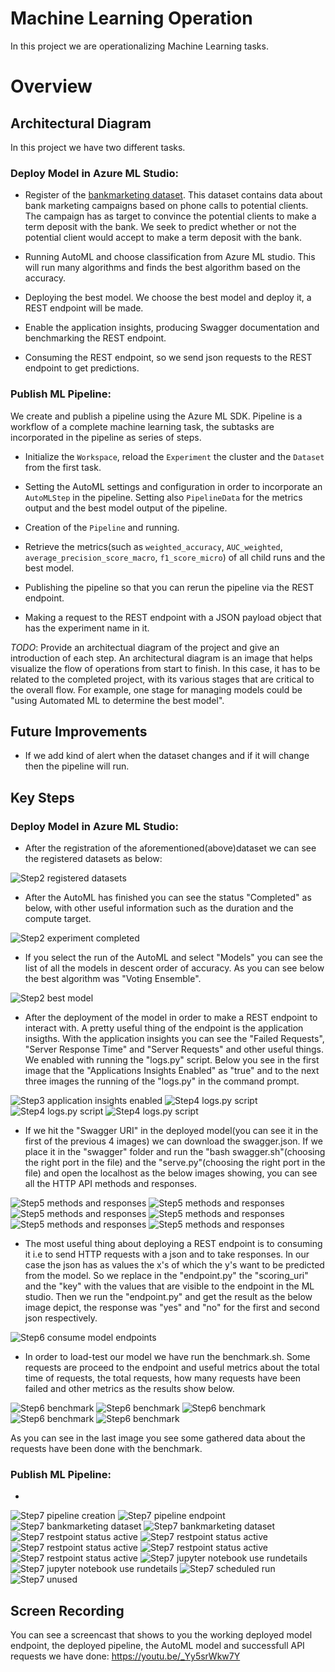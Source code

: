 # Machine Learning Operation
In this project we are operationalizing Machine Learning tasks.

# Overview


## Architectural Diagram

In this project we have two different tasks.

### Deploy Model in Azure ML Studio:

* Register of the [bankmarketing dataset](https://automlsamplenotebookdata.blob.core.windows.net/automl-sample-notebook-data/bankmarketing_train.csv).
This dataset contains data about bank marketing campaigns based on phone calls to potential clients. The campaign has as target to convince the potential clients to make a term deposit with the bank. We seek to predict whether or not the potential client would accept to make a term deposit with the bank.

* Running AutoML and choose classification from Azure ML studio. This will run many algorithms and finds the best algorithm based on the accuracy.

* Deploying the best model. We choose the best model and deploy it, a REST endpoint will be made.

* Enable the application insights, producing Swagger documentation and benchmarking the REST endpoint.

* Consuming the REST endpoint, so we send json requests to the REST endpoint to get predictions.

### Publish ML Pipeline:

We create and publish a pipeline using the Azure ML SDK. Pipeline is a workflow of a complete machine learning task, the subtasks are incorporated in the pipeline as series of steps.

* Initialize the ```Workspace```, reload the ```Experiment``` the cluster and the ```Dataset``` from the first task.

* Setting the AutoML settings and configuration in order to incorporate an ```AutoMLStep``` in the pipeline. Setting also ```PipelineData``` for the metrics output and the best model output of the pipeline.

* Creation of the ```Pipeline``` and running.

* Retrieve the metrics(such as ```weighted_accuracy```, ```AUC_weighted```, ```average_precision_score_macro```, ```f1_score_micro```)  of all child runs and the best model.

* Publishing the pipeline so that you can rerun the pipeline via the REST endpoint.

* Making a request to the REST endpoint with a JSON payload object that has the experiment name in it.

*TODO*: Provide an architectual diagram of the project and give an introduction of each step. An architectural diagram is an image that helps visualize the flow of operations from start to finish. In this case, it has to be related to the completed project, with its various stages that are critical to the overall flow. For example, one stage for managing models could be "using Automated ML to determine the best model". 

## Future Improvements
* If we add kind of alert when the dataset changes and if it will change then the pipeline will run.

## Key Steps

### Deploy Model in Azure ML Studio:

* After the registration of the aforementioned(above)dataset we can see the registered datasets as below:

![Step2 registered datasets](/screenshots/step2_registered_datasets.png)

* After the AutoML has finished you can see the status "Completed" as below, with other useful information such as the duration and the compute target.

![Step2 experiment completed](/screenshots/step2_experiment_completed.png)

* If you select the run of the AutoML and select "Models" you can see the list of all the models in descent order of accuracy. As you can see below the best algorithm was "Voting Ensemble".

![Step2 best model](/screenshots/step2_best_model.png)

* After the deployment of the model in order to make a REST endpoint to interact with. A pretty useful thing of the endpoint is the application insigths. With the application insights you can see the "Failed Requests", "Server Response Time" and "Server Requests" and other useful things. We enabled with running the "logs.py" script. Below you see in the first image that the "Applications Insights Enabled" as "true" and to the next three images the running of the "logs.py" in the command prompt.

![Step3 application insights enabled](/screenshots/step4_applications_insights_enabled.png)
![Step4 logs.py script](/screenshots/step4_logs_script_part3.png)
![Step4 logs.py script](/screenshots/step4_logs_script_part2.png)
![Step4 logs.py script](/screenshots/step4_logs_script_part1.png)

* If we hit the "Swagger URI" in the deployed model(you can see it in the first of the previous 4 images) we can download the swagger.json. If we place it in the "swagger" folder and run the "bash swagger.sh"(choosing the right port in the file) and the "serve.py"(choosing the right port in the file) and open the localhost as the below images showing, you can see all the HTTP API methods and responses.

![Step5 methods and responses](/screenshots/step5_methods_and_responses.png)
![Step5 methods and responses](/screenshots/step5_methods_and_responses2.png)
![Step5 methods and responses](/screenshots/step5_methods_and_responses3.png)
![Step5 methods and responses](/screenshots/step5_methods_and_responses4.png)
![Step5 methods and responses](/screenshots/step5_methods_and_responses5.png)
![Step5 methods and responses](/screenshots/step5_methods_and_responses6.png)

* The most useful thing about deploying a REST endpoint is to consuming it i.e to send HTTP requests with a json and to take responses. In our case the json has as values the x's of which the y's want to be predicted from the model. So we replace in the "endpoint.py" the "scoring_uri" and the "key" with the values that are visible to the endpoint in the ML studio. Then we run the "endpoint.py" and get the result as the below image depict, the response was "yes" and "no" for the first and second json respectively.

![Step6 consume model endpoints](/screenshots/step6_json_result.png)

* In order to load-test our model we have run the benchmark.sh. Some requests are proceed to the endpoint and useful metrics about the total time of requests, the total requests, how many requests have been failed and other metrics as the results show below. 

![Step6 benchmark](/screenshots/step6(optional)benchmark1.png)
![Step6 benchmark](/screenshots/step6(optional)benchmark2.png)
![Step6 benchmark](/screenshots/step6(optional)benchmark3.png)
![Step6 benchmark](/screenshots/step6(optional)benchmark4.png)
![Step6 benchmark](/screenshots/step6(optional)benchmark5.png)

As you can see in the last image you see some gathered data about the requests have been done with the benchmark.

### Publish ML Pipeline:

* 

![Step7 pipeline creation](/screenshots/step7_pipeline_created1.png)
![Step7 pipeline endpoint](/screenshots/step7_pipeline_endpoint_completed1.png)
![Step7 bankmarketing dataset](/screenshots/step7_datasets1.png)
![Step7 bankmarketing dataset](/screenshots/step7_datasets2.png)
![Step7 restpoint status active](/screenshots/step7_published_pipeline_overview_1.png)
![Step7 restpoint status active](/screenshots/step7_published_pipeline_overview_2.png)
![Step7 restpoint status active](/screenshots/step7_published_pipeline_overview_3.png)
![Step7 restpoint status active](/screenshots/step7_published_pipeline_overview_4.png)
![Step7 restpoint status active](/screenshots/step7_published_pipeline_overview_5.png)
![Step7 jupyter notebook use rundetails](/screenshots/step7_use_run_details_1.png)
![Step7 jupyter notebook use rundetails](/screenshots/step7_use_run_details_2.png )
![Step7 scheduled run](/screenshots/unknown_step.png)
![Step7 unused](/screenshots/step7_pipeline_endpoint.png)


## Screen Recording
You can see a screencast that shows to you the working deployed model endpoint, the deployed pipeline, the AutoML model and successfull
API requests we have done: 
https://youtu.be/_Yy5srWkw7Y
